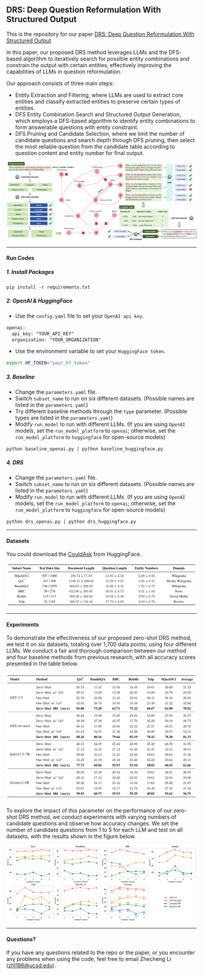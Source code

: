 ## DRS: Deep Question Reformulation With Structured Output

This is the repository for our paper [DRS: Deep Question Reformulation With Structured Output](https://arxiv.org/abs/2411.17993)

In this paper, our proposed DRS method leverages LLMs and the DFS-based algorithm to iteratively search for possible entity combinations and constrain the output with certain entities, effectively improving the capabilities of LLMs in question reformulation.

Our approach consists of three main steps: 

- Entity Extraction and Filtering, where LLMs are used to extract core entities and classify extracted entities to preserve certain types of entities.
- DFS Entity Combination Search and Structured Output Generation, which employs a DFS-based algorithm to identify entity combinations to form answerable questions with entity constraint.
- DFS Pruning and Candidate Selection, where we limit the number of candidate questions and search depth through DFS pruning, then select the most reliable question from the candidate table according to question content and entity number for final output.

<img src="./Figs/algorithm.png" alt="algorithm" style="zoom:80%;" />

------------------------------------------------------------------------------------------------------------------------------------------------------------------------

#### Run Codes

##### 1. Install Packages

```bas
pip install -r requirements.txt
```

##### 2. OpenAI & HuggingFace

- Use the ``config.yaml`` file to set your ``OpenAI api key``.

```bas
openai:
  api_key: "YOUR_API_KEY"
  organization: "YOUR_ORGANIZATION"
```

- Use the environment variable to set your ``HuggingFace token``.

```bash
export HF_TOKEN="your_hf_token"
```

##### 3. Baseline

- Change the ``parameters.yaml`` file.
- Switch ``subset_name`` to run on six different datasets. (Possible names are listed in the ``parameters.yaml``)
- Try different baseline methods through the ``type`` parameter. (Possible types are listed in the ``parameters.yaml``)
- Modify ``run_model`` to run with different LLMs. (If you are using ``OpenAI`` models, set the ``run_model_platform`` to ``openai``; otherwise, set the ``run_model_platform`` to ``huggingface`` for open-source models)

```bas
python baseline_openai.py | python baseline_huggingface.py
```

##### 4. DRS

- Change the ``parameters.yaml`` file.
- Switch ``subset_name`` to run on six different datasets. (Possible names are listed in the ``parameters.yaml``)
- Modify ``run_model`` to run with different LLMs. (If you are using ``OpenAI`` models, set the ``run_model_platform`` to ``openai``; otherwise, set the ``run_model_platform`` to ``huggingface`` for open-source models)

```bas
python drs_openai.py | python drs_huggingface.py
```

------------------------------------------------------------------------------------------------------------------------------------------------------------------------

#### Datasets

You could download the [CouldAsk](https://huggingface.co/datasets/wentingzhao/couldask) from HuggingFace.

![dataset](./Figs/dataset.png)

------------------------------------------------------------------------------------------------------------------------------------------------------------------------

#### Experiments

To demonstrate the effectiveness of our proposed zero-shot DRS method, we test it on six datasets, totaling over 1,700 data points, using four different LLMs. We conduct a fair and thorough comparison between our method and four baseline methods from previous research, with all accuracy scores presented in the table below.

<img src="./Figs/score.png" alt="score" style="zoom:100%;" />

To explore the impact of this parameter on the performance of our zero-shot DRS method, we conduct experiments with varying numbers of candidate questions and observe how accuracy changes. We set the number of candidate questions from 1 to 5 for each LLM and test on all datasets, with the results shown in the figure below. 

![candidate](./Figs/candidate.png)

------------------------------------------------------------------------------------------------------------------------------------------------------------------------

#### Questions?
If you have any questions related to the repo or the paper, or you encounter any problems when using the code, feel free to email Zhecheng Li (zhl186@ucsd.edu).